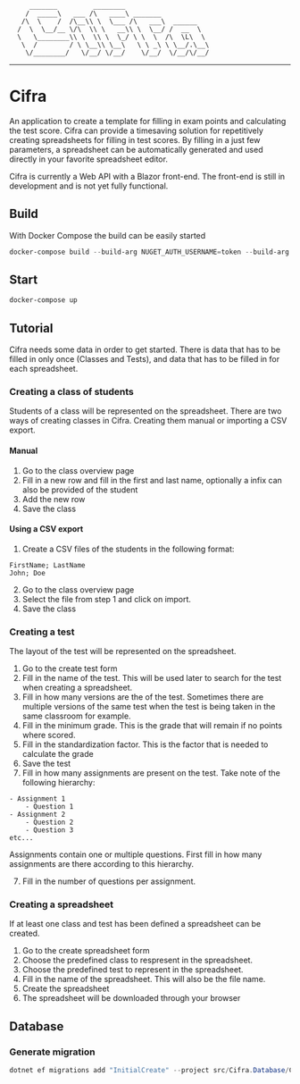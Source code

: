          _______         ________   
        /  _____\   ___ /\   ____\ _______  
       /\  \    /  /\__\\ \  \___ /\   ___\  ______ 
      /  \  \__/__ \/\  \\ \   __\\ \  \__/ /  __  \
      \   \________\\ \  \\ \  \_/ \ \  \  /\  \L\  \
       \  /        / \ \__\\ \__\   \ \ _\ \ \__/.\__\
        \/________/   \/__/ \/__/    \/__/  \/__/\/__/ 
------------------------------------------------------------

# Cifra
An application to create a template for filling in exam points and calculating the test score. Cifra can provide a timesaving solution for repetitively creating spreadsheets for filling in test scores.
By filling in a just few parameters, a spreadsheet can be automatically generated and used directly in your favorite spreadsheet editor.

Cifra is currently a Web API with a Blazor front-end. The front-end is still in development and is not yet fully functional.

## Build
With Docker Compose the build can be easily started

```powershell
docker-compose build --build-arg NUGET_AUTH_USERNAME=token --build-arg NUGET_AUTH_TOKEN=TOKEN
```

## Start

```powershell
docker-compose up
```

## Tutorial
Cifra needs some data in order to get started. There is data that has to be filled in only once (Classes and Tests), and data that has to be filled in for each spreadsheet.

### Creating a class of students
Students of a class will be represented on the spreadsheet.
There are two ways of creating classes in Cifra. Creating them manual or importing a CSV export.

#### Manual
1. Go to the class overview page
2. Fill in a new row and fill in the first and last name, optionally a infix can also be provided of the student
3. Add the new row
3. Save the class 

#### Using a CSV export
1. Create a CSV files of the students in the following format:
```csv
FirstName; LastName
John; Doe
```

2. Go to the class overview page
3. Select the file from step 1 and click on import.
4. Save the class 

### Creating a test
The layout of the test will be represented on the spreadsheet.

1. Go to the create test form
2. Fill in the name of the test. This will be used later to search for the test when creating a spreadsheet.
3. Fill in how many versions are the of the test. Sometimes there are multiple versions of the same test when the test is being taken in the same classroom for example.
4. Fill in the minimum grade. This is the grade that will remain if no points where scored.
5. Fill in the standardization factor. This is the factor that is needed to calculate the grade
6. Save the test
7. Fill in how many assignments are present on the test. Take note of the following hierarchy:
```
- Assignment 1
	- Question 1
- Assignment 2
	- Question 2
	- Question 3
etc...
```
Assignments contain one or multiple questions.
First fill in how many assignments are there according to this hierarchy.

7. Fill in the number of questions per assignment.


### Creating a spreadsheet
If at least one class and test has been defined a spreadsheet can be created.

1. Go to the create spreadsheet form
2. Choose the predefined class to respresent in the spreadsheet.
3. Choose the predefined test to represent in the spreadsheet.
4. Fill in the name of the spreadsheet. This will also be the file name.
5. Create the spreadsheet
5. The spreadsheet will be downloaded through your browser

## Database

### Generate migration

```powershell
dotnet ef migrations add "InitialCreate" --project src/Cifra.Database/Cifra.Database.csproj --output-dir Migrations --context Context --startup-project src/Cifra.Api/Cifra.Api.csproj
```